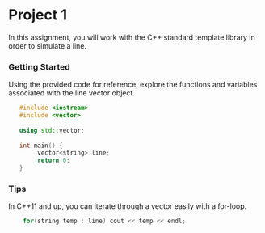 # Project 1
In this assignment, you will work with the C++ standard template library in order to simulate a line.

### Getting Started
Using the provided code for reference, explore the functions and variables associated with the line vector object.
```cpp
   #include <iostream>
   #include <vector>
   
   using std::vector;
   
   int main() {
        vector<string> line;
        return 0;
   }
```
### Tips
In C++11 and up, you can iterate through a vector easily with a for-loop.
```cpp
    for(string temp : line) cout << temp << endl;
```
